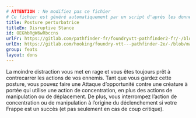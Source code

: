 ```yaml
---
# ATTENTION : Ne modifiez pas ce fichier
# Ce fichier est généré automatiquement par un script d'après les données du module Foundry VTT officiel et de sa traduction
title: Posture perturbatrice
titleEn: Disruptive Stance
id: OEGhbRgW6wRbccns
urlFr: https://gitlab.com/pathfinder-fr/foundryvtt-pathfinder2-fr/-/blob/master/data/feats/OEGhbRgW6wRbccns.htm
urlEn: https://gitlab.com/hooking/foundry-vtt---pathfinder-2e/-/blob/master/packs/data/feats.db/disruptive-stance.json
group: feats
layout: dons
---
```

La moindre distraction vous met en rage et vous êtes toujours prêt à contrecarrer les actions de vos ennemis. Tant que vous gardez cette posture, vous pouvez faire une Attaque d’opportunité contre une créature à portée qui utilise une action de concentration, en plus des actions de manipulation ou de déplacement. De plus, vous interrompez l’action de concentration ou de manipulation à l’origine du déclenchement si votre Frappe est un succès (et pas seulement en cas de coup critique).


